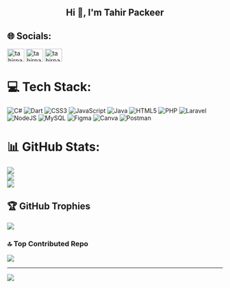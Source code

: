 <h2 align="center">Hi 👋, I'm Tahir Packeer</h2>



## 🌐 Socials:
<p align="left">
<a href="https://linkedin.com/in/tahirpackeer" target="blank"><img align="center" src="https://raw.githubusercontent.com/rahuldkjain/github-profile-readme-generator/master/src/images/icons/Social/linked-in-alt.svg" alt="tahirpackeer" height="30" width="40" /></a>
<a href="https://instagram.com/tahirpackeer" target="blank"><img align="center" src="https://raw.githubusercontent.com/rahuldkjain/github-profile-readme-generator/master/src/images/icons/Social/instagram.svg" alt="tahirpackeer" height="30" width="40" /></a>
<a href="mailto:tahirpackeer@gmail.com" target="blank">
    <img align="center" src="https://www.shutterstock.com/shutterstock/photos/578692408/display_1500/stock-vector-email-icon-vector-illustration-style-is-flat-iconic-symbol-cobalt-color-transparent-background-578692408.jpg" alt="tahirpackeer@gmail.com" height="30" width="40" />
  </a>
</p>

# 💻 Tech Stack:
![C#](https://img.shields.io/badge/c%23-%23239120.svg?style=plastic&logo=csharp&logoColor=white) ![Dart](https://img.shields.io/badge/dart-%230175C2.svg?style=plastic&logo=dart&logoColor=white) ![CSS3](https://img.shields.io/badge/css3-%231572B6.svg?style=plastic&logo=css3&logoColor=white) ![JavaScript](https://img.shields.io/badge/javascript-%23323330.svg?style=plastic&logo=javascript&logoColor=%23F7DF1E) ![Java](https://img.shields.io/badge/java-%23ED8B00.svg?style=plastic&logo=openjdk&logoColor=white) ![HTML5](https://img.shields.io/badge/html5-%23E34F26.svg?style=plastic&logo=html5&logoColor=white) ![PHP](https://img.shields.io/badge/php-%23777BB4.svg?style=plastic&logo=php&logoColor=white) ![Laravel](https://img.shields.io/badge/laravel-%23FF2D20.svg?style=plastic&logo=laravel&logoColor=white) ![NodeJS](https://img.shields.io/badge/node.js-6DA55F?style=plastic&logo=node.js&logoColor=white) ![MySQL](https://img.shields.io/badge/mysql-4479A1.svg?style=plastic&logo=mysql&logoColor=white) ![Figma](https://img.shields.io/badge/figma-%23F24E1E.svg?style=plastic&logo=figma&logoColor=white) ![Canva](https://img.shields.io/badge/Canva-%2300C4CC.svg?style=plastic&logo=Canva&logoColor=white) ![Postman](https://img.shields.io/badge/Postman-FF6C37?style=plastic&logo=postman&logoColor=white)
# 📊 GitHub Stats:
![](https://github-readme-stats.vercel.app/api?username=tahir-packeer&theme=dark&hide_border=false&include_all_commits=false&count_private=false)<br/>
![](https://github-readme-streak-stats.herokuapp.com/?user=tahir-packeer&theme=dark&hide_border=false)<br/>
![](https://github-readme-stats.vercel.app/api/top-langs/?username=tahir-packeer&theme=dark&hide_border=false&include_all_commits=false&count_private=false&layout=compact)

## 🏆 GitHub Trophies
![](https://github-profile-trophy.vercel.app/?username=tahir-packeer&theme=vue-dark&no-frame=true&no-bg=false&margin-w=4)


### 🔝 Top Contributed Repo
![](https://github-contributor-stats.vercel.app/api?username=tahir-packeer&limit=5&theme=dark&combine_all_yearly_contributions=true)

---
[![](https://visitcount.itsvg.in/api?id=tahir-packeer&icon=0&color=0)](https://visitcount.itsvg.in)

<!-- Proudly created with GPRM ( https://gprm.itsvg.in ) -->

